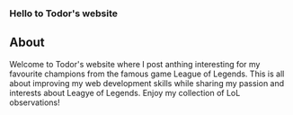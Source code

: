 ### Hello to Todor's website
## About
Welcome to Todor's website where I post anthing interesting for my favourite champions from the famous game League of Legends. This is all about improving my web development skills while sharing my passion and interests about Leagye of Legends. Enjoy my collection of LoL observations!
